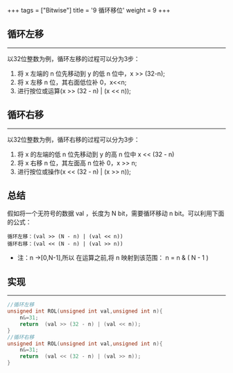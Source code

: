 +++
tags = ["Bitwise"]
title = '9 循环移位'
weight = 9
+++

## 循环左移
---
以32位整数为例，循环左移的过程可以分为3步：
1. 将 x 左端的 n 位先移动到 y 的低 n 位中，x >> (32-n);
2. 将 x 左移 n 位，其右面低位补 0，x<<n;
3. 进行按位或运算(x >> (32 - n) | (x << n));

## 循环右移
---
以32位整数为例，循环右移的过程可以分为3步：
1. 将 x 的左端的低 n 位先移动到 y 的高 n 位中 x << (32 - n)
2. 将 x 右移 n 位，其左面高 n 位补 0，x >> n;
3. 进行按位或操作(x << (32 - n) | (x >> n));

## 总结

假如将一个无符号的数据 val ，长度为 N bit，需要循环移动 n bit。可以利用下面的公式：

    循环左移：(val >> (N - n) | (val << n))
    循环右移：(val << (N - n) | (val >> n))

* 注：n ->[0,N-1],所以 在运算之前,将 n 映射到该范围： n = n & ( N  - 1 )

## 实现
---
```c
//循环左移
unsigned int ROL(unsigned int val,unsigned int n){
    n&=31;
    return  (val >> (32 - n) | (val << n));
}
//循环右移
unsigned int ROL(unsigned int val,unsigned int n){
    n&=31;
    return  (val << (32 - n) | (val >> n));
}
```